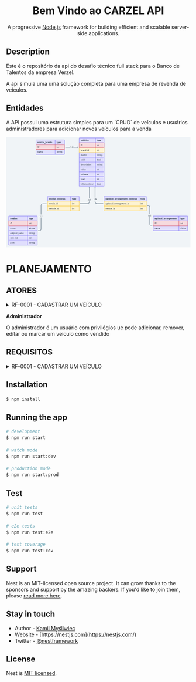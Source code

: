 <h1 align="center">
  Bem Vindo ao CARZEL API
</h1>

  <p align="center">A progressive <a href="http://nodejs.org" target="_blank">Node.js</a> framework for building efficient and scalable server-side applications.</p>
  <p align="center">

## Description
<p>
  Este é o repositório da api do desafio técnico full stack para o Banco de Talentos da empresa Verzel.
</p>
<p>
  A api simula uma uma solução completa para uma empresa de revenda de veículos.
</p>

## Entidades
<p>
  A API possui uma estrutura simples para um `CRUD` de veículos e usuários administradores para adicionar novos veículos para a venda
</p>

![UML](public/image.png)

# PLANEJAMENTO

## ATORES
<details>
  <summary>
    RF-0001 - CADASTRAR UM VEÍCULO
  </summary>
  <p>
    Deverá ser possível cadastrar um veículo.
  </p>
</details>

<p><b>Administrador</b></p>
<p>O administrador é um usuário com privilégios ue pode adicionar, remover, editar ou marcar um veículo como vendido</p>

## REQUISITOS
<details>
  <summary>
    RF-0001 - CADASTRAR UM VEÍCULO
  </summary>
  <p>
    Deverá ser possível cadastrar um veículo.
  </p>
</details>


## Installation

```bash
$ npm install
```

## Running the app

```bash
# development
$ npm run start

# watch mode
$ npm run start:dev

# production mode
$ npm run start:prod
```

## Test

```bash
# unit tests
$ npm run test

# e2e tests
$ npm run test:e2e

# test coverage
$ npm run test:cov
```

## Support

Nest is an MIT-licensed open source project. It can grow thanks to the sponsors and support by the amazing backers. If you'd like to join them, please [read more here](https://docs.nestjs.com/support).

## Stay in touch

- Author - [Kamil Myśliwiec](https://kamilmysliwiec.com)
- Website - [https://nestjs.com](https://nestjs.com/)
- Twitter - [@nestframework](https://twitter.com/nestframework)

## License

Nest is [MIT licensed](LICENSE).
